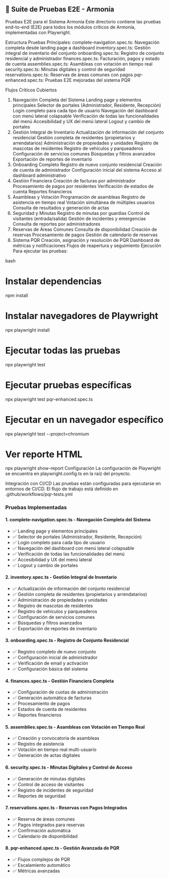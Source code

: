 ## 🧪 Suite de Pruebas E2E - Armonía

Pruebas E2E para el Sistema Armonía
Este directorio contiene las pruebas end-to-end (E2E) para todos los módulos críticos de Armonía, implementadas con Playwright.

Estructura
Pruebas Principales:
complete-navigation.spec.ts: Navegación completa desde landing page a dashboard 
inventory.spec.ts: Gestión integral de inventario del conjunto 
onboarding.spec.ts: Registro de conjunto residencial y administrador
finances.spec.ts: Facturación, pagos y estado de cuenta
assemblies.spec.ts: Asambleas con votación en tiempo real
security.spec.ts: Minutas digitales y control de seguridad
reservations.spec.ts: Reservas de áreas comunes con pagos
pqr-enhanced.spec.ts: Pruebas E2E mejoradas del sistema PQR

Flujos Críticos Cubiertos
1. Navegación Completa del Sistema
Landing page y elementos principales
Selector de portales (Administrador, Residente, Recepción)
Login completo para cada tipo de usuario
Navegación del dashboard con menú lateral colapsable
Verificación de todas las funcionalidades del menú
Accesibilidad y UX del menú lateral
Logout y cambio de portales
2. Gestión Integral de Inventario
Actualización de información del conjunto residencial
Gestión completa de residentes (propietarios y arrendatarios)
Administración de propiedades y unidades
Registro de mascotas de residentes
Registro de vehículos y parqueaderos
Configuración de servicios comunes
Búsquedas y filtros avanzados
Exportación de reportes de inventario
3. Onboarding Completo
Registro de nuevo conjunto residencial
Creación de cuenta de administrador
Configuración inicial del sistema
Acceso al dashboard administrativo
4. Gestión Financiera
Creación de facturas por administrador
Procesamiento de pagos por residentes
Verificación de estados de cuenta
Reportes financieros
5. Asambleas y Votación
Programación de asambleas
Registro de asistencia en tiempo real
Votación simultánea de múltiples usuarios
Consulta de resultados y generación de actas
6. Seguridad y Minutas
Registro de minutas por guardias
Control de visitantes (entrada/salida)
Gestión de incidentes y emergencias
Consulta de reportes por administradores
7. Reservas de Áreas Comunes
Consulta de disponibilidad
Creación de reservas
Procesamiento de pagos
Gestión de calendario de reservas
8. Sistema PQR 
Creación, asignación y resolución de PQR
Dashboard de métricas y notificaciones
Flujos de reapertura y seguimiento
Ejecución
Para ejecutar las pruebas:

bash
# Instalar dependencias
npm install
# Instalar navegadores de Playwright
npx playwright install
# Ejecutar todas las pruebas
npx playwright test
# Ejecutar pruebas específicas
npx playwright test pqr-enhanced.spec.ts
# Ejecutar en un navegador específico
npx playwright test --project=chromium
# Ver reporte HTML
npx playwright show-report
Configuración
La configuración de Playwright se encuentra en playwright.config.ts en la raíz del proyecto.

Integración con CI/CD
Las pruebas están configuradas para ejecutarse en entornos de CI/CD. El flujo de trabajo está definido en .github/workflows/pqr-tests.yml

### Pruebas Implementadas

#### 1. **complete-navigation.spec.ts** - Navegación Completa del Sistema
- ✅ Landing page y elementos principales
- ✅ Selector de portales (Administrador, Residente, Recepción)
- ✅ Login completo para cada tipo de usuario
- ✅ Navegación del dashboard con menú lateral colapsable
- ✅ Verificación de todas las funcionalidades del menú
- ✅ Accesibilidad y UX del menú lateral
- ✅ Logout y cambio de portales

#### 2. **inventory.spec.ts** - Gestión Integral de Inventario
- ✅ Actualización de información del conjunto residencial
- ✅ Gestión completa de residentes (propietarios y arrendatarios)
- ✅ Administración de propiedades y unidades
- ✅ Registro de mascotas de residentes
- ✅ Registro de vehículos y parqueaderos
- ✅ Configuración de servicios comunes
- ✅ Búsquedas y filtros avanzados
- ✅ Exportación de reportes de inventario

#### 3. **onboarding.spec.ts** - Registro de Conjunto Residencial
- ✅ Registro completo de nuevo conjunto
- ✅ Configuración inicial de administrador
- ✅ Verificación de email y activación
- ✅ Configuración básica del sistema

#### 4. **finances.spec.ts** - Gestión Financiera Completa
- ✅ Configuración de cuotas de administración
- ✅ Generación automática de facturas
- ✅ Procesamiento de pagos
- ✅ Estados de cuenta de residentes
- ✅ Reportes financieros

#### 5. **assemblies.spec.ts** - Asambleas con Votación en Tiempo Real
- ✅ Creación y convocatoria de asambleas
- ✅ Registro de asistencia
- ✅ Votación en tiempo real multi-usuario
- ✅ Generación de actas digitales

#### 6. **security.spec.ts** - Minutas Digitales y Control de Acceso
- ✅ Generación de minutas digitales
- ✅ Control de acceso de visitantes
- ✅ Registro de incidentes de seguridad
- ✅ Reportes de seguridad

#### 7. **reservations.spec.ts** - Reservas con Pagos Integrados
- ✅ Reserva de áreas comunes
- ✅ Pagos integrados para reservas
- ✅ Confirmación automática
- ✅ Calendario de disponibilidad

#### 8. **pqr-enhanced.spec.ts** - Gestión Avanzada de PQR
- ✅ Flujos complejos de PQR
- ✅ Escalamiento automático
- ✅ Métricas avanzadas